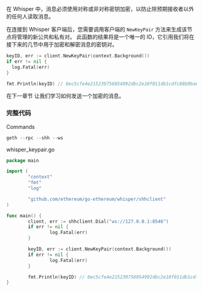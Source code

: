 在 Whisper 中，消息必须使用对称或非对称密钥加密，以防止除预期接收者以外的任何人读取消息。

在连接到 Whisper 客户端后，您需要调用客户端的 `NewKeyPair` 方法来生成该节点将管理的新公共和私有对。 此函数的结果将是一个唯一的 ID，它引用我们将在接下来的几节中用于加密和解密消息的密钥对。

```go
keyID, err := client.NewKeyPair(context.Background())
if err != nil {
  log.Fatal(err)
}

fmt.Println(keyID) // 0ec5cfe4e215239756054992dbc2e10f011db1cdfc88b9ba6301e2f9ea1b58d2
```

在下一章节 让我们学习如何发送一个加密的消息。

### **完整代码**

Commands

```go
geth --rpc --shh --ws
```

whisper_keypair.go

```go
package main

import (
        "context"
        "fmt"
        "log"

        "github.com/ethereum/go-ethereum/whisper/shhclient"
)

func main() {
        client, err := shhclient.Dial("ws://127.0.0.1:8546")
        if err != nil {
                log.Fatal(err)
        }

        keyID, err := client.NewKeyPair(context.Background())
        if err != nil {
                log.Fatal(err)
        }

        fmt.Println(keyID) // 0ec5cfe4e215239756054992dbc2e10f011db1cdfc88b9ba6301e2f9ea1b58d2
}
```

